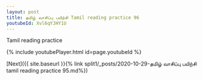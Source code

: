 ```yaml
---
layout: post
title: தமிழ் வாசிப்பு பயிற்சி Tamil reading practice 96
youtubeId: Xvl6qYJHY1U
---
```

 
 
Tamil reading practice
 
 
 
 
 


{% include youtubePlayer.html id=page.youtubeId %}
 
[Next]({{ site.baseurl }}{% link  split1/_posts/2020-10-29-தமிழ் வாசிப்பு பயிற்சி tamil reading practice 95.md%})
 
